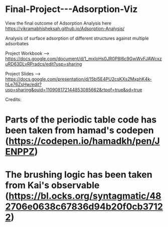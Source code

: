 # Final-Project---Adsorption-Viz
View the final outcome of Adsorption Analysis here
https://vikramabhisheksah.github.io/Adsorption-Analysis/


Analysis of surface adsorption of different structures against multiple adsorbates

Project Workbook --> https://docs.google.com/document/d/1_mxIoHs0JR0P8l6c9GwWvFJAWcxzuRD63DLvRPradcs/edit?usp=sharing

Project Slides --> https://docs.google.com/presentation/d/15bl5E4PU2csKXs2MxphK4k-hLe76ZsHw/edit?usp=sharing&ouid=110908172144853085662&rtpof=true&sd=true


Credits:

# Parts of the periodic table code has been taken from hamad's codepen (https://codepen.io/hamadkh/pen/JENPPZ)
# The brushing logic has been taken from Kai's observable (https://bl.ocks.org/syntagmatic/482706e0638c67836d94b20f0cb37122)

